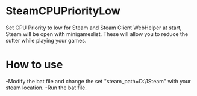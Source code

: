 # SteamCPUPriorityLow
Set CPU Priority to low for Steam and Steam Client WebHelper at start, Steam will be open with minigameslist. These will allow you to reduce the sutter while playing your games.
# How to use
-Modify the bat file and change the set "steam_path=D:\1Steam" with your steam location.
-Run the bat file.
